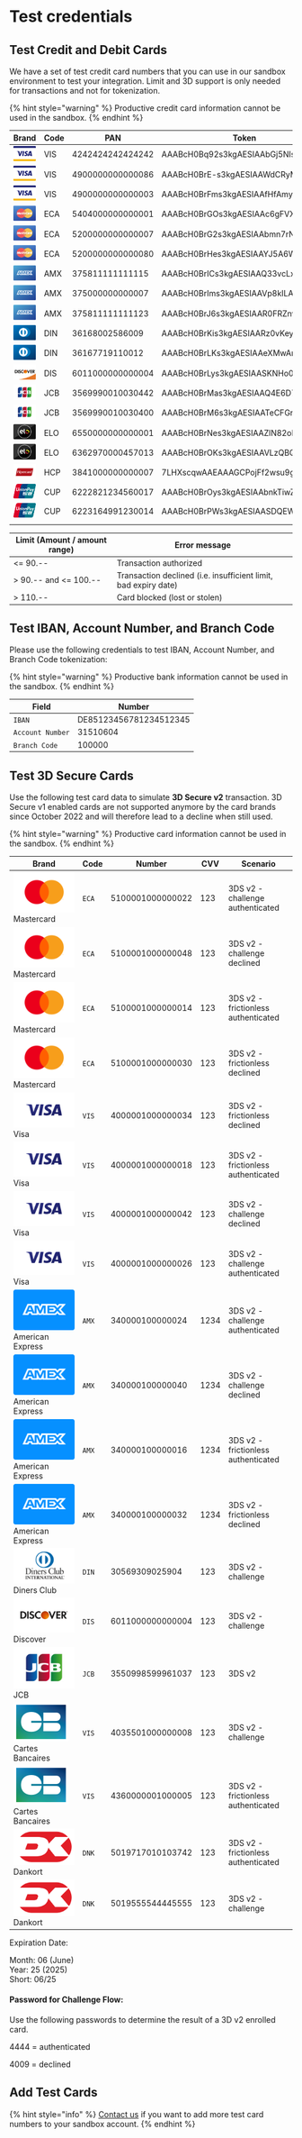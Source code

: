 # Test credentials

## Test Credit and Debit Cards

We have a set of test credit card numbers that you can use in our sandbox environment to test your integration. Limit and 3D support is only needed for transactions and not for tokenization.

{% hint style="warning" %}
Productive credit card information cannot be used in the sandbox.
{% endhint %}

| **Brand**                                                                      | **Code** | **PAN**          | **Token**                        | **Expiry** | **CVV** | **Limit** | **3D** |
| ------------------------------------------------------------------------------ | -------- | ---------------- | -------------------------------- | ---------- | ------- | --------- | ------ |
| <img src="../.gitbook/assets/logo_visa.png" alt="" data-size="line">           | VIS      | 4242424242424242 | AAABcH0Bq92s3kgAESIAAbGj5NIsAHWC | 06/2025    | 123     | yes       | No     |
| <img src="../.gitbook/assets/logo_visa (1).png" alt="" data-size="line">       | VIS      | 4900000000000086 | AAABcH0BrE-s3kgAESIAAWdCRyMPAGvp | 06/2025    | 123     | No        | Yes    |
| <img src="../.gitbook/assets/logo_visa (2).png" alt="" data-size="line">       | VIS      | 4900000000000003 | AAABcH0BrFms3kgAESIAAfHfAmyjACIJ | 06/2025    | 123     | No        | Yes    |
| <img src="../.gitbook/assets/logo_mastercard.png" alt="" data-size="line">     | ECA      | 5404000000000001 | AAABcH0BrGOs3kgAESIAAc6gFVXTAGTv | 06/2025    | 123     | Yes       | Yes    |
| <img src="../.gitbook/assets/logo_mastercard (1).png" alt="" data-size="line"> | ECA      | 5200000000000007 | AAABcH0BrG2s3kgAESIAAbmn7rNZAC1l | 06/2025    | 123     | No        | No     |
| <img src="../.gitbook/assets/logo_mastercard (2).png" alt="" data-size="line"> | ECA      | 5200000000000080 | AAABcH0BrHes3kgAESIAAYJ5A6WzAFsz | 06/2025    | 123     | No        | Yes    |
| <img src="../.gitbook/assets/logo_amex.png" alt="" data-size="line">           | AMX      | 375811111111115  | AAABcH0BrICs3kgAESIAAQ33vcLxADJm | 06/2025    | 1234    | Yes       | No     |
| <img src="../.gitbook/assets/logo_amex (1).png" alt="" data-size="line">       | AMX      | 375000000000007  | AAABcH0BrIms3kgAESIAAVp8kILAAAka | 06/2025    | 1234    | No        | Yes    |
| <img src="../.gitbook/assets/logo_amex (2).png" alt="" data-size="line">       | AMX      | 375811111111123  | AAABcH0BrJ6s3kgAESIAAR0FRZnvADsW | 06/2025    | 1234    | No        | No     |
| <img src="../.gitbook/assets/logo_diners.png" alt="" data-size="line">         | DIN      | 36168002586009   | AAABcH0BrKis3kgAESIAARz0vKeyAJP1 | 06/2025    | 123     | Yes       | -      |
| <img src="../.gitbook/assets/logo_diners (1).png" alt="" data-size="line">     | DIN      | 36167719110012   | AAABcH0BrLKs3kgAESIAAeXMwAnVALLl | 06/2025    | 123     | No        | -      |
| <img src="../.gitbook/assets/logo_discover.png" alt="" data-size="line">       | DIS      | 6011000000000004 | AAABcH0BrLys3kgAESIAASKNHo0kAGkv | 06/2025    | 123     | -         | -      |
| <img src="../.gitbook/assets/logo_jcb.png" alt="" data-size="line">            | JCB      | 3569990010030442 | AAABcH0BrMas3kgAESIAAQ4E6D72AL1p | 06/2025    | 123     | Yes       | -      |
| <img src="../.gitbook/assets/logo_jcb (1).png" alt="" data-size="line">        | JCB      | 3569990010030400 | AAABcH0BrM6s3kgAESIAATeCFGr8AHNk | 06/2025    | 123     | No        | No     |
| <img src="../.gitbook/assets/logo_elo.png" alt="" data-size="line">            | ELO      | 6550000000000001 | AAABcH0BrNes3kgAESIAAZlN82oMAH2p | 06/2025    | 123     | -         | -      |
| <img src="../.gitbook/assets/logo_elo (1).png" alt="" data-size="line">        | ELO      | 6362970000457013 | AAABcH0BrOKs3kgAESIAAVLzQBQNADfQ | 06/2025    | 123     | -         | -      |
| <img src="../.gitbook/assets/image (18).png" alt="" data-size="line">          | HCP      | 3841000000000007 | 7LHXscqwAAEAAAGCPojFf2wsu9gTAChQ | 06/2025    | 123     | No        | No     |
| <img src="../.gitbook/assets/logo_cup.png" alt="" data-size="line">            | CUP      | 6222821234560017 | AAABcH0BrOys3kgAESIAAbnkTiwZAKFg | 06/2025    | -       | No        | Yes    |
| <img src="../.gitbook/assets/logo_cup (1).png" alt="" data-size="line">        | CUP      | 6223164991230014 | AAABcH0BrPWs3kgAESIAASDQEWOHACL7 | 06/2025    | -       | No        | No     |
|                                                                                |          |                  |                                  |            |         |           |        |

| **Limit (Amount / amount range)** | **Error message**                                               |
| --------------------------------- | --------------------------------------------------------------- |
| <= 90.--                          | Transaction authorized                                          |
| > 90.-- and <= 100.--             | Transaction declined (i.e. insufficient limit, bad expiry date) |
| > 110.--                          | Card blocked (lost or stolen)                                   |

## Test IBAN, Account Number, and Branch Code&#x20;

Please use the following credentials to test IBAN, Account Number, and Branch Code tokenization:

{% hint style="warning" %}
Productive bank information cannot be used in the sandbox.
{% endhint %}

| Field            | Number                 |
| ---------------- | ---------------------- |
| `IBAN`           | DE85123456781234512345 |
| `Account Number` | 31510604               |
| `Branch Code`    | 100000                 |

## Test 3D Secure Cards

Use the following test card data to simulate **3D Secure v2** transaction. 3D Secure v1 enabled cards are not supported anymore by the card brands since October 2022 and will therefore lead to a decline when still used.&#x20;

{% hint style="warning" %}
Productive card information cannot be used in the sandbox.
{% endhint %}

| Brand                                                                                      | Code  | Number           | CVV  | Scenario                            |
| ------------------------------------------------------------------------------------------ | ----- | ---------------- | ---- | ----------------------------------- |
| <img src="../.gitbook/assets/mastercard.svg" alt="" data-size="line">Mastercard            | `ECA` | 5100001000000022 | 123  | 3DS v2 - challenge authenticated    |
| <img src="../.gitbook/assets/mastercard.svg" alt="" data-size="line">Mastercard            | `ECA` | 5100001000000048 | 123  | 3DS v2 - challenge declined         |
| <img src="../.gitbook/assets/mastercard.svg" alt="" data-size="line">Mastercard            | `ECA` | 5100001000000014 | 123  | 3DS v2 - frictionless authenticated |
| <img src="../.gitbook/assets/mastercard.svg" alt="" data-size="line">Mastercard            | `ECA` | 5100001000000030 | 123  | 3DS v2 - frictionless declined      |
| <img src="../.gitbook/assets/visa.svg" alt="" data-size="line">Visa                        | `VIS` | 4000001000000034 | 123  | 3DS v2 - frictionless declined      |
| <img src="../.gitbook/assets/visa.svg" alt="" data-size="line">Visa                        | `VIS` | 4000001000000018 | 123  | 3DS v2 - frictionless authenticated |
| <img src="../.gitbook/assets/visa.svg" alt="" data-size="line">Visa                        | `VIS` | 4000001000000042 | 123  | 3DS v2 - challenge declined         |
| <img src="../.gitbook/assets/visa.svg" alt="" data-size="line">Visa                        | `VIS` | 4000001000000026 | 123  | 3DS v2 - challenge authenticated    |
| <img src="../.gitbook/assets/card_amex-old.svg" alt="" data-size="line"> American Express  | `AMX` | 340000100000024  | 1234 | 3DS v2 - challenge authenticated    |
| <img src="../.gitbook/assets/card_amex-old.svg" alt="" data-size="line"> American Express  | `AMX` | 340000100000040  | 1234 | 3DS v2 - challenge declined         |
| <img src="../.gitbook/assets/card_amex-old.svg" alt="" data-size="line"> American Express  | `AMX` | 340000100000016  | 1234 | 3DS v2 - frictionless authenticated |
| <img src="../.gitbook/assets/card_amex-old.svg" alt="" data-size="line"> American Express  | `AMX` | 340000100000032  | 1234 | 3DS v2 - frictionless declined      |
| <img src="../.gitbook/assets/diners.svg" alt="" data-size="line">Diners Club               | `DIN` | 30569309025904   | 123  | 3DS v2 - challenge                  |
| <img src="../.gitbook/assets/discover.svg" alt="" data-size="line">Discover                | `DIS` | 6011000000000004 | 123  | 3DS v2 - challenge                  |
|  <img src="../.gitbook/assets/logo_jcb (1).png" alt="" data-size="line">JCB                | `JCB` | 3550998599961037 | 123  | 3DS v2                              |
| <img src="../.gitbook/assets/carte bancaire.svg" alt="" data-size="line"> Cartes Bancaires | `VIS` | 4035501000000008 | 123  | 3DS v2 - challenge                  |
| <img src="../.gitbook/assets/carte bancaire.svg" alt="" data-size="line"> Cartes Bancaires | `VIS` | 4360000001000005 | 123  | 3DS v2 - frictionless authenticated |
| <img src="../.gitbook/assets/Dankort.png" alt="" data-size="line"> Dankort                 | `DNK` | 5019717010103742 | 123  | 3DS v2 - frictionless authenticated |
| <img src="../.gitbook/assets/Dankort.png" alt="" data-size="line"> Dankort                 | `DNK` | 5019555544445555 | 123  | 3DS v2 - challenge                  |

Expiration Date:

Month: 06 (June)\
Year: 25 (2025)\
Short: 06/25

#### Password for Challenge Flow: <a href="#password-for-challenge-flow" id="password-for-challenge-flow"></a>

Use the following passwords to determine the result of a 3D v2 enrolled card.

4444 = authenticated

4009 = declined

## Add Test Cards

{% hint style="info" %}
[Contact us](mailto:support@pci-proxy.com) if you want to add more test card numbers to your sandbox account.
{% endhint %}
